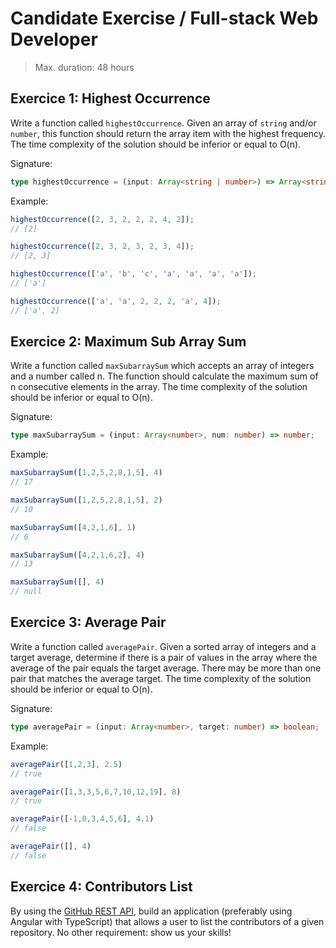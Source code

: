 # Candidate Exercise / Full-stack Web Developer

> Max. duration: 48 hours

## Exercice 1: Highest Occurrence

Write a function called `highestOccurrence`. Given an array of `string` and/or `number`, this function should return the array item with the highest frequency. The time complexity of the solution should be inferior or equal to O(n).

Signature:

```ts
type highestOccurrence = (input: Array<string | number>) => Array<string | number>;
```

Example:

```ts
highestOccurrence([2, 3, 2, 2, 2, 4, 2]);
// [2]

highestOccurrence([2, 3, 2, 3, 2, 3, 4]);
// [2, 3]

highestOccurrence(['a', 'b', 'c', 'a', 'a', 'a', 'a']);
// ['a']

highestOccurrence(['a', 'a', 2, 2, 2, 'a', 4]);
// ['a', 2]
```

## Exercice 2: Maximum Sub Array Sum

Write a function called `maxSubarraySum` which accepts an array of integers and a number called n. The function should calculate the maximum sum of n consecutive elements in the array. The time complexity of the solution should be inferior or equal to O(n).

Signature:

```ts
type maxSubarraySum = (input: Array<number>, num: number) => number;
```

Example:

```ts
maxSubarraySum([1,2,5,2,8,1,5], 4)
// 17

maxSubarraySum([1,2,5,2,8,1,5], 2)
// 10

maxSubarraySum([4,2,1,6], 1)
// 6

maxSubarraySum([4,2,1,6,2], 4)
// 13

maxSubarraySum([], 4)
// null
```

## Exercice 3: Average Pair

Write a function called `averagePair`. Given a sorted array of integers and a target average, determine if there is a pair of values in the array where the average of the pair equals the target average. There may be more than one pair that matches the average target. The time complexity of the solution should be inferior or equal to O(n).

Signature:

```ts
type averagePair = (input: Array<number>, target: number) => boolean;
```

Example:

```ts
averagePair([1,2,3], 2.5)
// true

averagePair([1,3,3,5,6,7,10,12,19], 8)
// true

averagePair([-1,0,3,4,5,6], 4.1)
// false

averagePair([], 4)
// false
```

## Exercice 4: Contributors List

By using the [GitHub REST API](https://docs.github.com/en/rest), build an application (preferably using Angular with TypeScript) that allows a user to list the contributors of a given repository. No other requirement: show us your skills!
